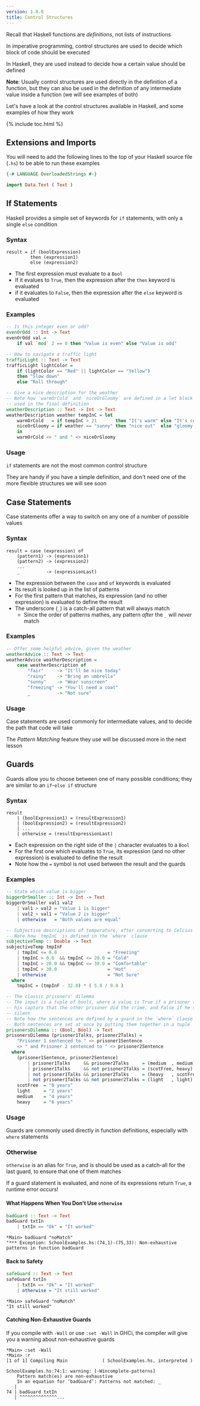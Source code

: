 ```yaml
---
version: 1.0.0
title: Control Structures
---
```


Recall that Haskell functions are *definitions*, not lists of instructions

In imperative programming, control structures are used to decide which block of
code should be executed

In Haskell, they are used instead to decide how a certain value should be
defined

__Note__: Usually control structures are used directly in the definition of a 
function, but they can also be used in the definition of any intermediate
value inside a function (we will see examples of both)

Let's have a look at the control structures available in Haskell, and some
examples of how they work

{% include toc.html %}

## Extensions and Imports

You will need to add the following lines to the top of your Haskell source 
file (`.hs`) to be able to run these examples

```haskell
{-# LANGUAGE OverloadedStrings #-}

import Data.Text ( Text )
```

## If Statements

Haskell provides a simple set of keywords for `if` statements, with only a 
single `else` condition

### Syntax

```
result = if (boolExpression) 
         then (expression1)
         else (expression2)
```

- The first expression must evaluate to a `Bool`
- If it evalues to `True`, then the expression after the `then` keyword is 
  evaluated
- if it evaluates to `False`, then the expression after the `else` keyword is
  evaluated

### Examples

```haskell
-- Is this integer even or odd?
evenOrOdd :: Int -> Text
evenOrOdd val = 
    if val `mod` 2 == 0 then "Value is even" else "Value is odd"

-- How to navigate a traffic light
trafficLight :: Text -> Text
trafficLight lightColor = 
    if (lightColor == "Red" || lightColor == "Yellow")
    then "Slow down"
    else "Roll through"

-- Give a nice description for the weather
-- Note how `warmOrCold` and `niceOrGloomy` are defined in a let block then 
-- used in the final definition
weatherDescription :: Text -> Int -> Text
weatherDescription weather tempInC = let
    warmOrCold   = if tempInC > 21       then "It's warm" else "It's cold"
    niceOrGloomy = if weather == "sunny" then "nice out"  else "gloomy out"
    in
    warmOrCold <> " and " <> niceOrGloomy
```

### Usage

`if` statements are not the most common control structure 

They are handy if you have a simple definition, and don't need one of the more
flexible structures we will see soon

## Case Statements

Case statements offer a way to switch on any one of a number of possible values

### Syntax

```
result = case (expression) of
    (pattern1) -> (expression1) 
    (pattern2) -> (expression2)
    ...
    _          -> (expressionLast)
```

- The expression between the `case` and `of` keywords is evaluated
- Its result is looked up in the list of patterns
- For the first pattern that matches, its expression (and no other expression) 
  is evaluated to define the result
- The underscore (`_`) is a catch-all pattern that will always match
  - Since the order of patterns mathes, any pattern *after* the `_` will *never*
    match

### Examples

```haskell
-- Offer some helpful advice, given the weather
weatherAdvice :: Text -> Text
weatherAdvice weatherDescription = 
    case weatherDescription of
        "fair"     -> "It'll be nice today"
        "rainy"    -> "Bring an umbrella"
        "sunny"    -> "Wear sunscreen"
        "freezing" -> "You'll need a coat"
        _          -> "Not sure"
```

### Usage

Case statements are used commonly for intermediate values, and to decide the path
that code will take

The *Pattern Matching* feature they use will be discussed more in the next
lesson

## Guards

Guards allow you to choose between one of many possible conditions; they are
similar to an `if`-`else if` structure

### Syntax

```
result
    | (boolExpression1) = (resultExpression1)
    | (boolExpression2) = (resultExpression2)
    | ...
    | otherwise = (resultExpressionLast)
```

- Each expression on the right side of the `|` character evaluates to a `Bool`
- For the first one which evaluates to `True`, its expression (and no other
  expression) is evaluated to define the result
- Note how the `=` symbol is not used between the result and the guards

### Examples

```haskell
-- State which value is bigger
biggerOrSmaller :: Int -> Int -> Text
biggerOrSmaller val1 val2
    | val1 > val2 = "Value 1 is bigger"
    | val2 > val1 = "Value 2 is bigger"
    | otherwise   = "Both values are equal"

-- Subjective descriptions of temperature, after converting to Celcius
-- Note how `tmpInC` is defined in the `where` clause
subjectiveTemp :: Double -> Text
subjectiveTemp tmpInF
    | tmpInC <= 0.0                   = "Freezing"
    | tmpInC > 0.0  && tmpInC <= 20.0 = "Cold"
    | tmpInC > 20.0 && tmpInC <= 30.0 = "Comfortable"
    | tmpInC > 30.0                   = "Hot"
    | otherwise                       = "Not Sure"
  where
    tmpInC = (tmpInF - 32.0) * ( 5.0 / 9.0 )

-- The classic prisoners' dilemma
-- The input is a tuple of bools, where a value is True if a prisoner tells 
-- his captors that the other prisoner did the crime, and False if he stays 
-- silent
-- Note how the sentences are defined by a guard in the `where` clause 
-- Both sentences are set at once by putting them together in a tuple
prisonersDilemma :: (Bool, Bool) -> Text
prisonersDilemma (prisoner1Talks, prisoner2Talks) =
    "Prisoner 1 sentenced to " <> prisoner1Sentence 
    <> " and Prisoner 2 sentenced to " <> prisoner2Sentence
  where
    (prisoner1Sentence, prisoner2Sentence)
        | prisoner1Talks     && prisoner2Talks     = (medium  , medium)
        | prisoner1Talks     && not prisoner2Talks = (scotFree, heavy)
        | not prisoner1Talks && prisoner2Talks     = (heavy   , scotFree)
        | not prisoner1Talks && not prisoner2Talks = (light   , light)
    scotFree  = "0 years"
    light     = "2 years"
    medium    = "4 years"
    heavy     = "6 years"
```

### Usage

Guards are commonly used directly in function definitions, especially with
`where` statements

### Otherwise

`otherwise` is an alias for `True`, and is should be used as a catch-all for the
last guard, to ensure that one of them matches

If a guard statement is evaluated, and none of its expressions return `True`, a
runtime error occurs!

#### What Happens When You Don't Use `otherwise`

```haskell
badGuard :: Text -> Text
badGuard txtIn
    | txtIn == "Ok" = "It worked"
```

```console?lang=haskell&prompt=ghci>,ghci|
*Main> badGuard "noMatch"
"*** Exception: SchoolExamples.hs:(74,1)-(75,33): Non-exhaustive patterns in function badGuard
```

#### Back to Safety

```haskell
safeGuard :: Text -> Text
safeGuard txtIn
    | txtIn == "Ok" = "It worked"
    | otherwise = "It still worked"
```

```console?lang=haskell&prompt=ghci>,ghci|
*Main> safeGuard "noMatch"
"It still worked"
```

#### Catching Non-Exhaustive Guards

If you compile with `-Wall` or use `:set -Wall` in GHCi, the compiler will give
you a warning about non-exhaustive guards

```console?lang=haskell&prompt=ghci>,ghci|
*Main> :set -Wall
*Main> :r
[1 of 1] Compiling Main             ( SchoolExamples.hs, interpreted )

SchoolExamples.hs:74:1: warning: [-Wincomplete-patterns]
    Pattern match(es) are non-exhaustive
    In an equation for ‘badGuard’: Patterns not matched: _
   |
74 | badGuard txtIn
   | ^^^^^^^^^^^^^^...
```
